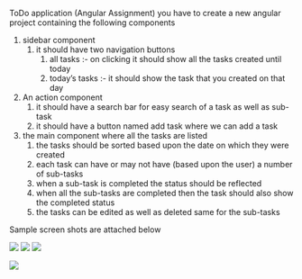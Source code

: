 ToDo application (Angular Assignment)
you have to create a new angular project containing the following components

1. sidebar component
    1. it should have two navigation buttons 
        1. all tasks :- on clicking it should show all the tasks created until today
        2. today’s tasks :- it should show the task that you created on that day
2. An action component 
    1. it should have a search bar for easy search of a task as well as sub-task
    2. it should have a button named add task where we can add a task 
3. the main component where all the tasks are listed
    1. the tasks should be sorted based upon the date on which they were created
    2. each task can have or may not have (based upon the user) a number of sub-tasks
    3. when a sub-task is completed the status should be reflected 
    4. when all the sub-tasks are completed then the task should also show the completed status
    5. the tasks can be edited as well as deleted same for the sub-tasks

Sample screen shots are attached below

![](https://paper-attachments.dropbox.com/s_C3B19973FA6CBBAE0EEDE74BA766288C256A7C582C07B45318358BB40E892B20_1562914466448_PHOTO-2019-07-12-12-17-58+1.jpg)
![](https://paper-attachments.dropbox.com/s_C3B19973FA6CBBAE0EEDE74BA766288C256A7C582C07B45318358BB40E892B20_1562914466465_PHOTO-2019-07-12-12-17-58.jpg)
![](https://paper-attachments.dropbox.com/s_C3B19973FA6CBBAE0EEDE74BA766288C256A7C582C07B45318358BB40E892B20_1562914466479_PHOTO-2019-07-12-12-17-59+1.jpg)

![](https://paper-attachments.dropbox.com/s_C3B19973FA6CBBAE0EEDE74BA766288C256A7C582C07B45318358BB40E892B20_1562914466493_PHOTO-2019-07-12-12-17-59.jpg)
